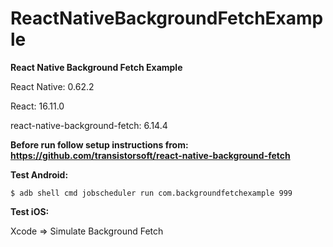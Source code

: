 # ReactNativeBackgroundFetchExample
**React Native Background Fetch Example**

React Native: 0.62.2

React: 16.11.0

react-native-background-fetch: 6.14.4

**Before run follow setup instructions from: https://github.com/transistorsoft/react-native-background-fetch**

**Test Android:**

`$ adb shell cmd jobscheduler run com.backgroundfetchexample 999`

**Test iOS:**

Xcode => Simulate Background Fetch
